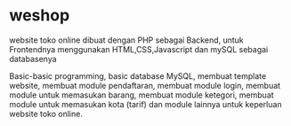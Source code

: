 # weshop
website toko online dibuat dengan PHP sebagai Backend, untuk Frontendnya menggunakan HTML,CSS,Javascript dan mySQL sebagai databasenya

Basic-basic programming, basic database MySQL, membuat template website, membuat module pendaftaran, membuat module login, membuat module untuk memasukan barang, membuat module ketegori, membuat module untuk memasukan kota (tarif) dan module lainnya untuk keperluan website toko online. 
